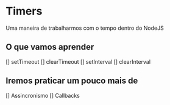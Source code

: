 # Timers

Uma maneira de trabalharmos com o tempo dentro do NodeJS

## O que vamos aprender
[] setTimeout
[] clearTimeout
[] setInterval
[] clearInterval

## Iremos praticar um pouco mais de
[] Assincronismo
[] Callbacks
